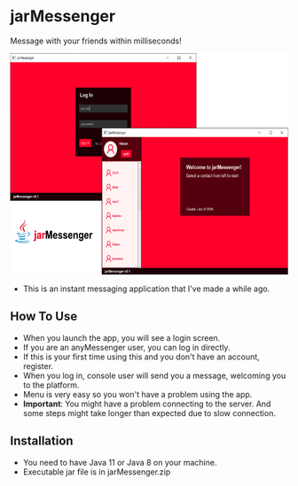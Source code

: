 # jarMessenger
Message with your friends within milliseconds!

<img src="https://github.com/cpphpp/jarMessenger/blob/master/jarmessenger.png?raw=true" width="700" height="400" />

- This is an instant messaging application that I've made a while ago.


## How To Use
- When you launch the app, you will see a login screen.
- If you are an anyMessenger user, you can log in directly.
- If this is your first time using this and you don't have an account, register.
- When you log in, console user will send you a message, welcoming you to the platform.
- Menu is very easy so you won't have a problem using the app.
- **Important**: You might have a problem connecting to the server. And some steps might take longer than expected due to slow connection.

## Installation
- You need to have Java 11 or Java 8 on your machine.
- Executable jar file is in jarMessenger.zip

